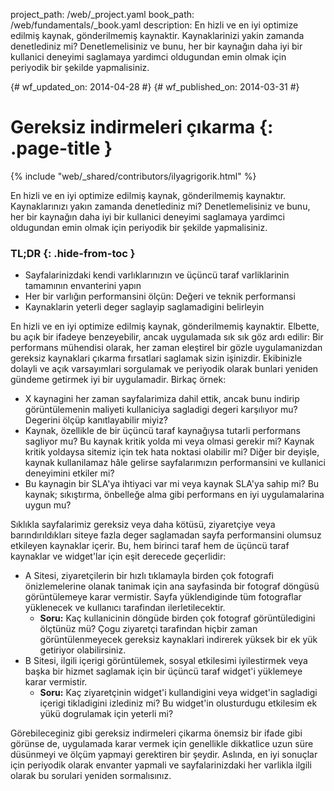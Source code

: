 project_path: /web/_project.yaml
book_path: /web/fundamentals/_book.yaml
description: En hizli ve en iyi optimize edilmiş kaynak, gönderilmemiş kaynaktir. Kaynaklarinizi yakin zamanda denetlediniz mi? Denetlemelisiniz ve bunu, her bir kaynağın daha iyi bir kullanici deneyimi saglamaya yardimci oldugundan emin olmak için periyodik bir şekilde yapmalisiniz.

{# wf_updated_on: 2014-04-28 #}
{# wf_published_on: 2014-03-31 #}

# Gereksiz indirmeleri çıkarma {: .page-title }

{% include "web/_shared/contributors/ilyagrigorik.html" %}



En hizli ve en iyi optimize edilmiş kaynak, gönderilmemiş kaynaktır. Kaynaklarınızı yakın zamanda denetlediniz mi? Denetlemelisiniz ve bunu, her bir kaynağın daha iyi bir kullanici deneyimi saglamaya yardimci oldugundan emin olmak için periyodik bir şekilde yapmalisiniz.


### TL;DR {: .hide-from-toc }
- Sayfalarinizdaki kendi varlıklarınızın ve üçüncü taraf varliklarinin tamamının envanterini yapın
- Her bir varlığın performansini ölçün: Değeri ve teknik performansi
- Kaynaklarin yeterli deger saglayip saglamadigini belirleyin


En hizli ve en iyi optimize edilmiş kaynak, gönderilmemiş kaynaktir. Elbette, bu açık bir ifadeye benzeyebilir, ancak uygulamada sık sık göz ardı edilir: Bir performans mühendisi olarak, her zaman eleştirel bir gözle uygulamanizdan gereksiz kaynaklari çıkarma fırsatlari saglamak sizin işinizdir. Ekibinizle dolayli ve açık varsayımlari sorgulamak ve periyodik olarak bunlari yeniden gündeme getirmek iyi bir uygulamadir. Birkaç örnek:

* X kaynagini her zaman sayfalarimiza dahil ettik, ancak bunu indirip görüntülemenin maliyeti kullaniciya sagladigi degeri karşılıyor mu? Degerini ölçüp kanıtlayabilir miyiz?
* Kaynak, özellikle de bir üçüncü taraf kaynağıysa tutarli performans sagliyor mu? Bu kaynak kritik yolda mi veya olmasi gerekir mi? Kaynak kritik yoldaysa sitemiz için tek hata noktasi olabilir mi? Diğer bir deyişle, kaynak kullanilamaz hâle gelirse sayfalarımızın performansini ve kullanici deneyimini etkiler mi?
* Bu kaynagin bir SLA'ya ihtiyaci var mi veya kaynak SLA'ya sahip mi? Bu kaynak; sıkıştırma, önbelleğe alma gibi performans en iyi uygulamalarina uygun mu?

Sıklıkla sayfalarimiz gereksiz veya daha kötüsü, ziyaretçiye veya barındırıldıkları siteye fazla deger saglamadan sayfa performansini olumsuz etkileyen kaynaklar içerir. Bu, hem birinci taraf hem de üçüncü taraf kaynaklar ve widget'lar için eşit derecede geçerlidir:

* A Sitesi, ziyaretçilerin bir hızlı tıklamayla birden çok fotografi önizlemelerine olanak tanimak için ana sayfasinda bir fotograf döngüsü görüntülemeye karar vermistir. Sayfa yüklendiginde tüm fotograflar yüklenecek ve kullanıcı tarafindan ilerletilecektir.
    * **Soru:** Kaç kullanicinin döngüde birden çok fotograf görüntüledigini ölçtünüz mü? Çogu ziyaretçi tarafindan hiçbir zaman görüntülenmeyecek gereksiz kaynaklari indirerek yüksek bir ek yük getiriyor olabilirsiniz.
* B Sitesi, ilgili içerigi görüntülemek, sosyal etkilesimi iyilestirmek veya başka bir hizmet saglamak için bir üçüncü taraf widget'i yüklemeye karar vermistir.
    * **Soru:** Kaç ziyaretçinin widget'i kullandigini veya widget'in sagladigi içerigi tikladigini izlediniz mi? Bu widget'in olusturdugu etkilesim ek yükü dogrulamak için yeterli mi?

Görebileceginiz gibi gereksiz indirmeleri çikarma önemsiz bir ifade gibi görünse de, uygulamada karar vermek için genellikle dikkatlice uzun süre düsünmeyi ve ölçüm yapmayi gerektiren bir şeydir. Aslında, en iyi sonuçlar için periyodik olarak envanter yapmali ve sayfalarinizdaki her varlikla ilgili olarak bu sorulari yeniden sormalısınız.



